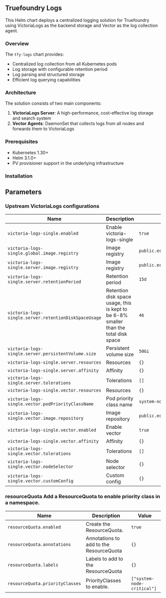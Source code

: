 ## Truefoundry Logs 
This Helm chart deploys a centralized logging solution for Truefoundry using VictoriaLogs as the backend storage and Vector as the log collection agent.

### Overview

The `tfy-logs` chart provides:

- Centralized log collection from all Kubernetes pods
- Log storage with configurable retention period
- Log parsing and structured storage
- Efficient log querying capabilities

### Architecture

The solution consists of two main components:

1. **VictoriaLogs Server**: A high-performance, cost-effective log storage and search system
2. **Vector Agents**: DaemonSet that collects logs from all nodes and forwards them to VictoriaLogs

### Prerequisites

- Kubernetes 1.30+
- Helm 3.1.0+
- PV provisioner support in the underlying infrastructure

### Installation

## Parameters

### Upstream VictoriaLogs configurations

| Name                                                  | Description                                                                           | Value                                             |
| ----------------------------------------------------- | ------------------------------------------------------------------------------------- | ------------------------------------------------- |
| `victoria-logs-single.enabled`                        | Enable victoria-logs-single                                                           | `true`                                            |
| `victoria-logs-single.global.image.registry`          | Image registry                                                                        | `public.ecr.aws/truefoundrycloud/`                |
| `victoria-logs-single.server.image.registry`          | Image registry                                                                        | `public.ecr.aws/truefoundrycloud/`                |
| `victoria-logs-single.server.retentionPeriod`         | Retention period                                                                      | `15d`                                             |
| `victoria-logs-single.server.retentionDiskSpaceUsage` | Retention disk space usage, this is kept to be 6-8% smaller than the total disk space | `46`                                              |
| `victoria-logs-single.server.persistentVolume.size`   | Persistent volume size                                                                | `50Gi`                                            |
| `victoria-logs-single.server.resources`               | Resources                                                                             | `{}`                                              |
| `victoria-logs-single.server.affinity`                | Affinity                                                                              | `{}`                                              |
| `victoria-logs-single.server.tolerations`             | Tolerations                                                                           | `[]`                                              |
| `victoria-logs-single.vector.resources`               | Resources                                                                             | `{}`                                              |
| `victoria-logs-single.vector.podPriorityClassName`    | Pod priority class name                                                               | `system-node-critical`                            |
| `victoria-logs-single.vector.image.repository`        | Image repository                                                                      | `public.ecr.aws/truefoundrycloud/timberio/vector` |
| `victoria-logs-single.vector.enabled`                 | Enable vector                                                                         | `true`                                            |
| `victoria-logs-single.vector.affinity`                | Affinity                                                                              | `{}`                                              |
| `victoria-logs-single.vector.tolerations`             | Tolerations                                                                           | `[]`                                              |
| `victoria-logs-single.vector.nodeSelector`            | Node selector                                                                         | `{}`                                              |
| `victoria-logs-single.vector.customConfig`            | Custom config                                                                         | `{}`                                              |

### resourceQuota Add a ResourceQuota to enable priority class in a namespace.

| Name                            | Description                             | Value                      |
| ------------------------------- | --------------------------------------- | -------------------------- |
| `resourceQuota.enabled`         | Create the ResourceQuota.               | `true`                     |
| `resourceQuota.annotations`     | Annotations to add to the ResourceQuota | `{}`                       |
| `resourceQuota.labels`          | Labels to add to the ResourceQuota      | `{}`                       |
| `resourceQuota.priorityClasses` | PriorityClasses to enable.              | `["system-node-critical"]` |

